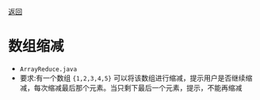 [返回](数组.md#数组缩减)
# 数组缩减
- `ArrayReduce.java`
- 要求:有一个数组 `{1,2,3,4,5}` 可以将该数组进行缩减，提示用户是否继续缩减，每次缩减最后那个元素。当只剩下最后一个元素，提示，不能再缩减
```java
```